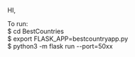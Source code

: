 HI,

To run:  
$ cd BestCountries  
$ export FLASK_APP=bestcountryapp.py  
$ python3 -m flask run --port=50xx
